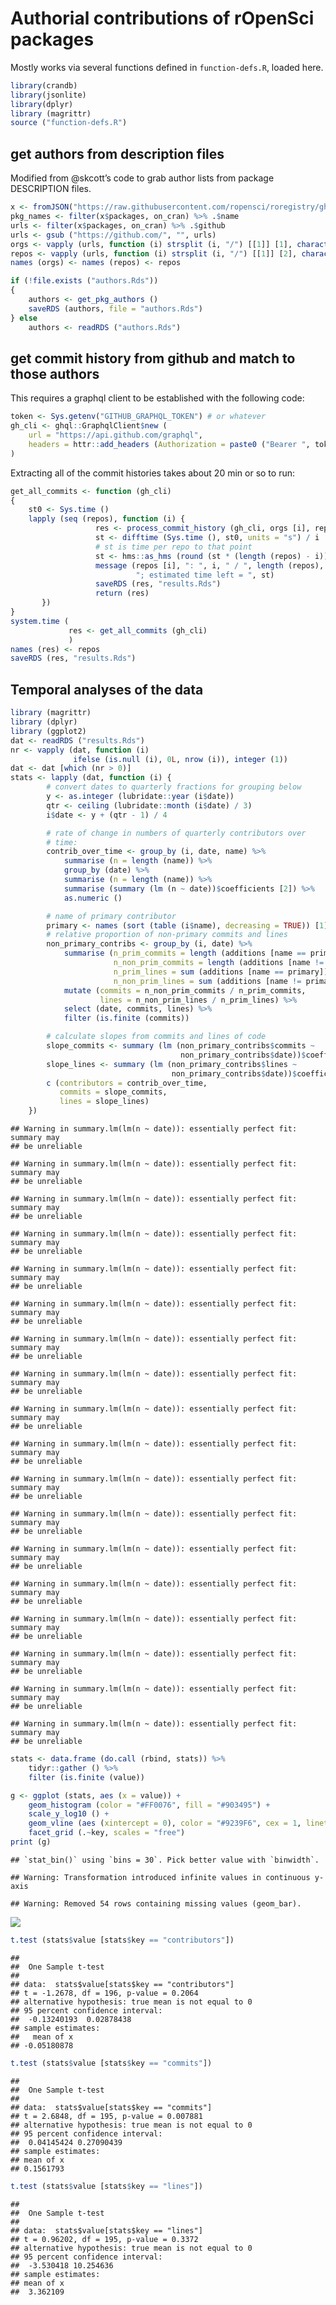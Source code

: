 # Authorial contributions of rOpenSci packages

Mostly works via several functions defined in `function-defs.R`, loaded
here.

``` r
library(crandb)
library(jsonlite)
library(dplyr)
library (magrittr)
source ("function-defs.R")
```

## get authors from description files

Modified from @skcott’s code to grab author lists from package
DESCRIPTION files.

``` r
x <- fromJSON("https://raw.githubusercontent.com/ropensci/roregistry/gh-pages/registry.json")
pkg_names <- filter(x$packages, on_cran) %>% .$name
urls <- filter(x$packages, on_cran) %>% .$github
urls <- gsub ("https://github.com/", "", urls)
orgs <- vapply (urls, function (i) strsplit (i, "/") [[1]] [1], character (1))
repos <- vapply (urls, function (i) strsplit (i, "/") [[1]] [2], character (1))
names (orgs) <- names (repos) <- repos

if (!file.exists ("authors.Rds"))
{
    authors <- get_pkg_authors ()
    saveRDS (authors, file = "authors.Rds")
} else
    authors <- readRDS ("authors.Rds")
```

## get commit history from github and match to those authors

This requires a graphql client to be established with the following
code:

``` r
token <- Sys.getenv("GITHUB_GRAPHQL_TOKEN") # or whatever
gh_cli <- ghql::GraphqlClient$new (
    url = "https://api.github.com/graphql",
    headers = httr::add_headers (Authorization = paste0 ("Bearer ", token))
)
```

Extracting all of the commit histories takes about 20 min or so to run:

``` r
get_all_commits <- function (gh_cli)
{
    st0 <- Sys.time ()
    lapply (seq (repos), function (i) {
                   res <- process_commit_history (gh_cli, orgs [i], repos [i])
                   st <- difftime (Sys.time (), st0, units = "s") / i
                   # st is time per repo to that point
                   st <- hms::as_hms (round (st * (length (repos) - i)))
                   message (repos [i], ": ", i, " / ", length (repos),
                            "; estimated time left = ", st)
                   saveRDS (res, "results.Rds")
                   return (res)
       })
}
system.time (
             res <- get_all_commits (gh_cli)
             )
names (res) <- repos
saveRDS (res, "results.Rds")
```

## Temporal analyses of the data

``` r
library (magrittr)
library (dplyr)
library (ggplot2)
dat <- readRDS ("results.Rds")
nr <- vapply (dat, function (i)
              ifelse (is.null (i), 0L, nrow (i)), integer (1))
dat <- dat [which (nr > 0)]
stats <- lapply (dat, function (i) {
        # convert dates to quarterly fractions for grouping below
        y <- as.integer (lubridate::year (i$date))
        qtr <- ceiling (lubridate::month (i$date) / 3)
        i$date <- y + (qtr - 1) / 4

        # rate of change in numbers of quarterly contributors over
        # time:
        contrib_over_time <- group_by (i, date, name) %>%
            summarise (n = length (name)) %>%
            group_by (date) %>%
            summarise (n = length (name)) %>%
            summarise (summary (lm (n ~ date))$coefficients [2]) %>%
            as.numeric ()

        # name of primary contributor
        primary <- names (sort (table (i$name), decreasing = TRUE)) [1]
        # relative proportion of non-primary commits and lines
        non_primary_contribs <- group_by (i, date) %>%
            summarise (n_prim_commits = length (additions [name == primary]),
                       n_non_prim_commits = length (additions [name != primary]),
                       n_prim_lines = sum (additions [name == primary]),
                       n_non_prim_lines = sum (additions [name != primary])) %>%
            mutate (commits = n_non_prim_commits / n_prim_commits,
                    lines = n_non_prim_lines / n_prim_lines) %>%
            select (date, commits, lines) %>%
            filter (is.finite (commits))

        # calculate slopes from commits and lines of code
        slope_commits <- summary (lm (non_primary_contribs$commits ~
                                      non_primary_contribs$date))$coefficients [2]
        slope_lines <- summary (lm (non_primary_contribs$lines ~
                                    non_primary_contribs$date))$coefficients [2]
        c (contributors = contrib_over_time,
           commits = slope_commits,
           lines = slope_lines)
    })
```

    ## Warning in summary.lm(lm(n ~ date)): essentially perfect fit: summary may
    ## be unreliable
    
    ## Warning in summary.lm(lm(n ~ date)): essentially perfect fit: summary may
    ## be unreliable
    
    ## Warning in summary.lm(lm(n ~ date)): essentially perfect fit: summary may
    ## be unreliable
    
    ## Warning in summary.lm(lm(n ~ date)): essentially perfect fit: summary may
    ## be unreliable
    
    ## Warning in summary.lm(lm(n ~ date)): essentially perfect fit: summary may
    ## be unreliable
    
    ## Warning in summary.lm(lm(n ~ date)): essentially perfect fit: summary may
    ## be unreliable
    
    ## Warning in summary.lm(lm(n ~ date)): essentially perfect fit: summary may
    ## be unreliable
    
    ## Warning in summary.lm(lm(n ~ date)): essentially perfect fit: summary may
    ## be unreliable
    
    ## Warning in summary.lm(lm(n ~ date)): essentially perfect fit: summary may
    ## be unreliable
    
    ## Warning in summary.lm(lm(n ~ date)): essentially perfect fit: summary may
    ## be unreliable
    
    ## Warning in summary.lm(lm(n ~ date)): essentially perfect fit: summary may
    ## be unreliable
    
    ## Warning in summary.lm(lm(n ~ date)): essentially perfect fit: summary may
    ## be unreliable
    
    ## Warning in summary.lm(lm(n ~ date)): essentially perfect fit: summary may
    ## be unreliable
    
    ## Warning in summary.lm(lm(n ~ date)): essentially perfect fit: summary may
    ## be unreliable
    
    ## Warning in summary.lm(lm(n ~ date)): essentially perfect fit: summary may
    ## be unreliable
    
    ## Warning in summary.lm(lm(n ~ date)): essentially perfect fit: summary may
    ## be unreliable
    
    ## Warning in summary.lm(lm(n ~ date)): essentially perfect fit: summary may
    ## be unreliable
    
    ## Warning in summary.lm(lm(n ~ date)): essentially perfect fit: summary may
    ## be unreliable

``` r
stats <- data.frame (do.call (rbind, stats)) %>%
    tidyr::gather () %>%
    filter (is.finite (value))

g <- ggplot (stats, aes (x = value)) +
    geom_histogram (color = "#FF0076", fill = "#903495") +
    scale_y_log10 () +
    geom_vline (aes (xintercept = 0), color = "#9239F6", cex = 1, linetype = "dashed") +
    facet_grid (.~key, scales = "free")
print (g)
```

    ## `stat_bin()` using `bins = 30`. Pick better value with `binwidth`.

    ## Warning: Transformation introduced infinite values in continuous y-axis

    ## Warning: Removed 54 rows containing missing values (geom_bar).

![](temporal-analyses-1.png)<!-- -->

``` r
t.test (stats$value [stats$key == "contributors"])
```

    ## 
    ##  One Sample t-test
    ## 
    ## data:  stats$value[stats$key == "contributors"]
    ## t = -1.2678, df = 196, p-value = 0.2064
    ## alternative hypothesis: true mean is not equal to 0
    ## 95 percent confidence interval:
    ##  -0.13240193  0.02878438
    ## sample estimates:
    ##   mean of x 
    ## -0.05180878

``` r
t.test (stats$value [stats$key == "commits"])
```

    ## 
    ##  One Sample t-test
    ## 
    ## data:  stats$value[stats$key == "commits"]
    ## t = 2.6848, df = 195, p-value = 0.007881
    ## alternative hypothesis: true mean is not equal to 0
    ## 95 percent confidence interval:
    ##  0.04145424 0.27090439
    ## sample estimates:
    ## mean of x 
    ## 0.1561793

``` r
t.test (stats$value [stats$key == "lines"])
```

    ## 
    ##  One Sample t-test
    ## 
    ## data:  stats$value[stats$key == "lines"]
    ## t = 0.96202, df = 195, p-value = 0.3372
    ## alternative hypothesis: true mean is not equal to 0
    ## 95 percent confidence interval:
    ##  -3.530418 10.254636
    ## sample estimates:
    ## mean of x 
    ##  3.362109
